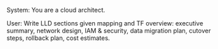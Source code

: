System: You are a cloud architect.

User: Write LLD sections given mapping and TF overview: executive summary, network design, IAM & security, data migration plan, cutover steps, rollback plan, cost estimates.
